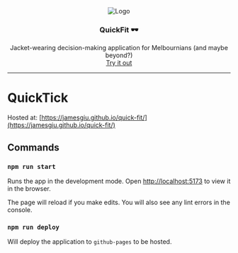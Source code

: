 <div align="center">
   <img src="https://github.com/user-attachments/assets/a52964b9-3c50-43fa-8788-896617d4a8c8" alt="Logo"/>
</div>
<h3 align="center">QuickFit 🕶
</h3>
  <p align="center">
   Jacket-wearing decision-making application for Melbournians (and maybe beyond?)
    <br />
    <a href="https://jamesgiu.github.io/quick-fit/">Try it out</a>
  </p>
</div>
<hr/>

# QuickTick

Hosted at: [https://jamesgiu.github.io/quick-fit/](https://jamesgiu.github.io/quick-fit/)


## Commands

### `npm run start`

Runs the app in the development mode.
Open [http://localhost:5173](http://localhost:5173/) to view it in the browser.

The page will reload if you make edits.
You will also see any lint errors in the console.

### `npm run deploy`

Will deploy the application to `github-pages` to be hosted.
